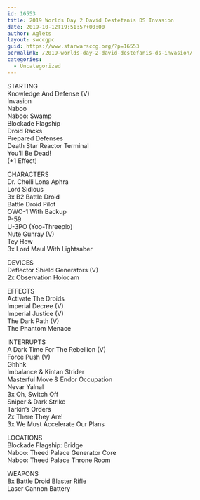 ```yaml
---
id: 16553
title: 2019 Worlds Day 2 David Destefanis DS Invasion
date: 2019-10-12T19:51:57+00:00
author: Aglets
layout: swccgpc
guid: https://www.starwarsccg.org/?p=16553
permalink: /2019-worlds-day-2-david-destefanis-ds-invasion/
categories:
  - Uncategorized
---
```

STARTING  
Knowledge And Defense (V)  
Invasion  
Naboo  
Naboo: Swamp  
Blockade Flagship  
Droid Racks  
Prepared Defenses  
Death Star Reactor Terminal  
You’ll Be Dead!  
(+1 Effect)

CHARACTERS  
Dr. Chelli Lona Aphra  
Lord Sidious  
3x B2 Battle Droid  
Battle Droid Pilot  
OWO-1 With Backup  
P-59  
U-3PO (Yoo-Threepio)  
Nute Gunray (V)  
Tey How  
3x Lord Maul With Lightsaber

DEVICES  
Deflector Shield Generators (V)  
2x Observation Holocam

EFFECTS  
Activate The Droids  
Imperial Decree (V)  
Imperial Justice (V)  
The Dark Path (V)  
The Phantom Menace

INTERRUPTS  
A Dark Time For The Rebellion (V)  
Force Push (V)  
Ghhhk  
Imbalance & Kintan Strider  
Masterful Move & Endor Occupation  
Nevar Yalnal  
3x Oh, Switch Off  
Sniper & Dark Strike  
Tarkin’s Orders  
2x There They Are!  
3x We Must Accelerate Our Plans

LOCATIONS  
Blockade Flagship: Bridge  
Naboo: Theed Palace Generator Core  
Naboo: Theed Palace Throne Room

WEAPONS  
8x Battle Droid Blaster Rifle  
Laser Cannon Battery
